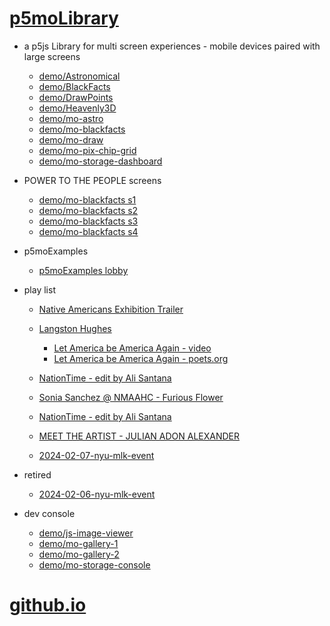 # [p5moLibrary](https://github.com/molab-itp/p5moLibrary)

- a p5js Library for multi screen experiences - mobile devices paired with large screens

  - [demo/Astronomical](demo/Astronomical?v=10)
  - [demo/BlackFacts](demo/BlackFacts?v=10)
  - [demo/DrawPoints](demo/DrawPoints?v=10)
  - [demo/Heavenly3D](demo/Heavenly3D?v=10)
  - [demo/mo-astro](demo/mo-astro?v=10)
  - [demo/mo-blackfacts](demo/mo-blackfacts?v=10)
  - [demo/mo-draw](demo/mo-draw?v=10)
  - [demo/mo-pix-chip-grid](demo/mo-pix-chip-grid?v=10)
  - [demo/mo-storage-dashboard](demo/mo-storage-dashboard?v=10)

- POWER TO THE PEOPLE screens

  - [demo/mo-blackfacts s1](demo/mo-blackfacts?v=10&group=s1)
  - [demo/mo-blackfacts s2](demo/mo-blackfacts?v=10&group=s2)
  - [demo/mo-blackfacts s3](demo/mo-blackfacts?v=10&group=s3)
  - [demo/mo-blackfacts s4](demo/mo-blackfacts?v=10&group=s4)

- p5moExamples

  - [p5moExamples lobby](https://editor.p5js.org/jht9629-nyu/sketches/vP6sWN4Cu)

- play list

  - [Native Americans Exhibition Trailer](demo/BlackFacts?playlist=hpjNGTYvpxw)

  - [Langston Hughes ](demo/BlackFacts?playlist=XzI3huqpCi4)
    - [Let America be America Again - video](demo/mo-blackfacts?playlist=CFNM8GB_Yp0&title=%E2%98%85)
    - [Let America be America Again - poets.org](https://poets.org/poem/let-america-be-america-again)
  - [NationTime - edit by Ali Santana](demo/mo-blackfacts?playlist=-UtKxghWlvY&title=NationTime%20-%20ELUCID%20-%20BETAMAX&qrcode=NationTime.png)
  - [Sonia Sanchez @ NMAAHC - Furious Flower](demo/mo-blackfacts?playlist=FNLp8e-cfgk&title=Sonia%20Sanchez)
  - [NationTime - edit by Ali Santana](demo/mo-blackfacts?playlist=-UtKxghWlvY&title=NationTime%20-%20ELUCID%20-%20BETAMAX&qrcode=NationTime.png)
  - [MEET THE ARTIST - JULIAN ADON ALEXANDER](demo/mo-blackfacts?playlist=wk0La_2igws&title=MEET%20THE%20ARTIST%20-%20JULIAN%20ADON%20ALEXANDE%20-%20What%20it%20is&qrcode=JULIAN.png)

  - [2024-02-07-nyu-mlk-event](demo/mo-blackfacts?playlist=lG758MniLYg&qrcode=annoucement-01.png&title=2024-02-07-nyu-mlk-event)

- retired

  - [2024-02-06-nyu-mlk-event](demo/mo-blackfacts?playlist=zbRz5xTaLYI&qrcode=annoucement-01.png&title=2024-02-06-nyu-mlk-event)
  <!-- - [Weapons of White Destruction - TJ](demo/mo-blackfacts?playlist=ob8YQPGJiHY&title=Weapons%20of%20White%20Destruction%20-%20TJ&&qrcode=TJ.png) -->

- dev console

  - [demo/js-image-viewer](demo/js-image-viewer?v=10)
  - [demo/mo-gallery-1](demo/mo-gallery-1?v=10)
  - [demo/mo-gallery-2](demo/mo-gallery-2?v=10)
  - [demo/mo-storage-console](demo/mo-storage-console?v=10)

# [github.io](https://molab-itp.github.io/p5moLibrary/src?v=10)

<!--

- retired
  - [demo/mo-astro-host-0](demo/mo-astro-host-0?v=10)
  - [demo/mo-astro-host-1](demo/mo-astro-host-1?v=10)
  - [demo/mo-astro-remote-0](demo/mo-astro-remote-0?v=10)
  - [demo/mo-astro-remote-1](demo/mo-astro-remote-1?v=10)

  - [demo/mo-blackfacts-host](demo/mo-blackfacts-host?v=10)
  - [demo/mo-blackfacts-remote](demo/mo-blackfacts-remote?v=10)

# https://www.youtube.com/watch?v=hpjNGTYvpxw
# The Land Carries Our Ancestors: Contemporary Art by Native Americans Exhibition Trailer

 -->
